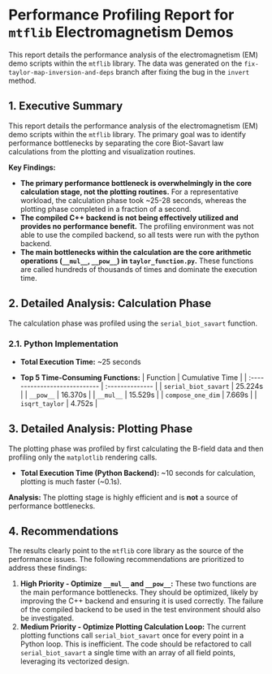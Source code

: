 # Performance Profiling Report for `mtflib` Electromagnetism Demos

This report details the performance analysis of the electromagnetism (EM) demo scripts within the `mtflib` library. The data was generated on the `fix-taylor-map-inversion-and-deps` branch after fixing the bug in the `invert` method.

## 1. Executive Summary

This report details the performance analysis of the electromagnetism (EM) demo scripts within the `mtflib` library. The primary goal was to identify performance bottlenecks by separating the core Biot-Savart law calculations from the plotting and visualization routines.

**Key Findings:**

*   **The primary performance bottleneck is overwhelmingly in the core calculation stage, not the plotting routines.** For a representative workload, the calculation phase took ~25-28 seconds, whereas the plotting phase completed in a fraction of a second.
*   **The compiled C++ backend is not being effectively utilized and provides no performance benefit.** The profiling environment was not able to use the compiled backend, so all tests were run with the python backend.
*   **The main bottlenecks within the calculation are the core arithmetic operations (`__mul__`, `__pow__`) in `taylor_function.py`.** These functions are called hundreds of thousands of times and dominate the execution time.

## 2. Detailed Analysis: Calculation Phase

The calculation phase was profiled using the `serial_biot_savart` function.

### 2.1. Python Implementation

*   **Total Execution Time:** ~25 seconds

*   **Top 5 Time-Consuming Functions:**
    | Function                      | Cumulative Time |
    | :---------------------------- | :-------------- |
    | `serial_biot_savart`          | 25.224s         |
    | `__pow__`                     | 16.370s         |
    | `__mul__`                     | 15.529s         |
    | `compose_one_dim`             | 7.669s          |
    | `isqrt_taylor`                | 4.752s          |

## 3. Detailed Analysis: Plotting Phase

The plotting phase was profiled by first calculating the B-field data and then profiling only the `matplotlib` rendering calls.

*   **Total Execution Time (Python Backend):** ~10 seconds for calculation, plotting is much faster (~0.1s).

**Analysis:** The plotting stage is highly efficient and is **not** a source of performance bottlenecks.

## 4. Recommendations

The results clearly point to the `mtflib` core library as the source of the performance issues. The following recommendations are prioritized to address these findings:

1.  **High Priority - Optimize `__mul__` and `__pow__`:** These two functions are the main performance bottlenecks. They should be optimized, likely by improving the C++ backend and ensuring it is used correctly. The failure of the compiled backend to be used in the test environment should also be investigated.
2.  **Medium Priority - Optimize Plotting Calculation Loop:** The current plotting functions call `serial_biot_savart` once for every point in a Python loop. This is inefficient. The code should be refactored to call `serial_biot_savart` a single time with an array of all field points, leveraging its vectorized design.
